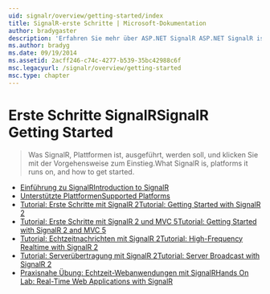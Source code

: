 ```yaml
---
uid: signalr/overview/getting-started/index
title: SignalR-erste Schritte | Microsoft-Dokumentation
author: bradygaster
description: 'Erfahren Sie mehr über ASP.NET SignalR ASP.NET SignalR ist eine neue Bibliothek für ASP.NET-Entwickler,, die Entwicklung von Echtzeit-Webfunktionen erleichtert. SignalR ermöglicht Bi...'
ms.author: bradyg
ms.date: 09/19/2014
ms.assetid: 2acff246-c74c-4277-b539-35bc42988c6f
msc.legacyurl: /signalr/overview/getting-started
msc.type: chapter
---
```

<a name="signalr-getting-started"></a><span data-ttu-id="26737-104">Erste Schritte SignalR</span><span class="sxs-lookup"><span data-stu-id="26737-104">SignalR Getting Started</span></span>
====================
> <span data-ttu-id="26737-105">Was SignalR, Plattformen ist, ausgeführt, werden soll, und klicken Sie mit der Vorgehensweise zum Einstieg.</span><span class="sxs-lookup"><span data-stu-id="26737-105">What SignalR is, platforms it runs on, and how to get started.</span></span>


- [<span data-ttu-id="26737-106">Einführung zu SignalR</span><span class="sxs-lookup"><span data-stu-id="26737-106">Introduction to SignalR</span></span>](introduction-to-signalr.md)
- [<span data-ttu-id="26737-107">Unterstützte Plattformen</span><span class="sxs-lookup"><span data-stu-id="26737-107">Supported Platforms</span></span>](supported-platforms.md)
- [<span data-ttu-id="26737-108">Tutorial: Erste Schritte mit SignalR 2</span><span class="sxs-lookup"><span data-stu-id="26737-108">Tutorial: Getting Started with SignalR 2</span></span>](tutorial-getting-started-with-signalr.md)
- [<span data-ttu-id="26737-109">Tutorial: Erste Schritte mit SignalR 2 und MVC 5</span><span class="sxs-lookup"><span data-stu-id="26737-109">Tutorial: Getting Started with SignalR 2 and MVC 5</span></span>](tutorial-getting-started-with-signalr-and-mvc.md)
- [<span data-ttu-id="26737-110">Tutorial: Echtzeitnachrichten mit SignalR 2</span><span class="sxs-lookup"><span data-stu-id="26737-110">Tutorial: High-Frequency Realtime with SignalR 2</span></span>](tutorial-high-frequency-realtime-with-signalr.md)
- [<span data-ttu-id="26737-111">Tutorial: Serverübertragung mit SignalR 2</span><span class="sxs-lookup"><span data-stu-id="26737-111">Tutorial: Server Broadcast with SignalR 2</span></span>](tutorial-server-broadcast-with-signalr.md)
- [<span data-ttu-id="26737-112">Praxisnahe Übung: Echtzeit-Webanwendungen mit SignalR</span><span class="sxs-lookup"><span data-stu-id="26737-112">Hands On Lab: Real-Time Web Applications with SignalR</span></span>](real-time-web-applications-with-signalr.md)
